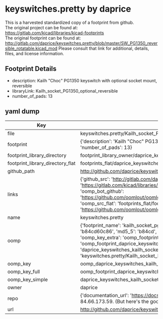 # keyswitches.pretty by daprice  
This is a harvested standardized copy of a footprint from github.  
The original project can be found at:  
https://gitlab.com/kicad/libraries/kicad-footprints  
The original footprint can be found at:
http://gitlab.com/daprice/keyswitches.pretty/blob/master/SW_PG1350_reversible_rotatable.kicad_mod
Please consult that link for additional, details, files, and license information.  
## Footprint Details
* description: Kailh "Choc" PG1350 keyswitch with optional socket mount, reversible  
* libraryLink: Kailh_socket_PG1350_optional_reversible  
* number_of_pads: 13  
## yaml dump  
| Key | Value |  
| --- | --- |  
| file | keyswitches.pretty/Kailh_socket_PG1350_optional_reversible.kicad_mod |  
| footprint | {'description': 'Kailh "Choc" PG1350 keyswitch with optional socket mount, reversible', 'libraryLink': 'Kailh_socket_PG1350_optional_reversible', 'number_of_pads': 13} |  
| footprint_library_directory | footprint_library_owner/daprice_keyswitches.pretty |  
| footprint_library_directory_flat | footprints_flat/daprice_keyswitches_kailh_socket_pg1350_optional_reversible/working |  
| github_path | http://github.com/daprice/keyswitches.pretty/blob/master/Kailh_socket_PG1350_optional_reversible.kicad_mod |  
| links | {'github_src': 'http://gitlab.com/daprice/keyswitches.pretty/blob/master/SW_PG1350_reversible_rotatable.kicad_mod', 'github_src_repo': 'https://gitlab.com/kicad/libraries/kicad-footprints', 'oomp_bot': 'footprints/daprice_keyswitches_kailh_socket_pg1350_optional_reversible/working', 'oomp_bot_github': 'https://github.com/oomlout/oomlout_oomp_footprint_bot/tree/main/footprints/daprice_keyswitches_kailh_socket_pg1350_optional_reversible/working', 'oomp_src_flat': 'footprints_flat/footprints_flat/daprice_keyswitches_kailh_socket_pg1350_optional_reversible/working', 'oomp_src_flat_github': 'https://github.com/oomlout/oomlout_oomp_footprint_src/tree/main/footprints_flat/daprice_keyswitches_kailh_socket_pg1350_optional_reversible/working'} |  
| name | keyswitches.pretty |  
| oomp | {'footprint_name': 'kailh_socket_pg1350_optional_reversible', 'library_name': 'keyswitches', 'md5': 'b84cd60c862953fb75c8c044c164511e', 'md5_10': 'b84cd60c86', 'md5_5': 'b84cd', 'md5_6': 'b84cd6', 'oomp_key': 'oomp_daprice_keyswitches_kailh_socket_pg1350_optional_reversible', 'oomp_key_extra': 'oomp_footprint_daprice_keyswitches_kailh_socket_pg1350_optional_reversible', 'oomp_key_full': 'oomp_footprint_daprice_keyswitches_kailh_socket_pg1350_optional_reversible_b84cd6', 'oomp_key_simple': 'daprice_keyswitches_kailh_socket_pg1350_optional_reversible', 'original_filename': 'keyswitches.pretty/Kailh_socket_PG1350_optional_reversible.kicad_mod', 'owner_name': 'daprice'} |  
| oomp_key | oomp_daprice_keyswitches_kailh_socket_pg1350_optional_reversible |  
| oomp_key_full | oomp_footprint_daprice_keyswitches_kailh_socket_pg1350_optional_reversible |  
| oomp_key_simple | daprice_keyswitches_kailh_socket_pg1350_optional_reversible |  
| owner | daprice |  
| repo | {'documentation_url': 'https://docs.github.com/rest/overview/resources-in-the-rest-api#rate-limiting', 'message': "API rate limit exceeded for 84.66.173.59. (But here's the good news: Authenticated requests get a higher rate limit. Check out the documentation for more details.)"} |  
| url | http://github.com/daprice/keyswitches.pretty |  

